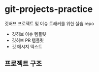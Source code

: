 # git-projects-practice

깃허브 프로젝트 및 이슈 트래커를 위한 실습 repo

- 깃허브 이슈 템플릿
- 깃허브 PR 템플릿
- 깃 메시지 텍스트

## 프로젝트 구조
